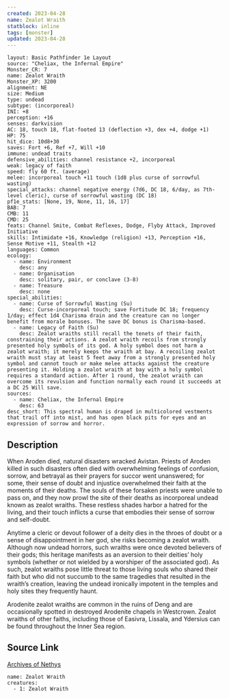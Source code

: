 ```yaml
---
created: 2023-04-28
name: Zealot Wraith
statblock: inline
tags: [monster]
updated: 2023-04-28
---
```

```statblock
layout: Basic Pathfinder 1e Layout
source: "Cheliax, the Infernal Empire"
Monster_CR: 7
name: Zealot Wraith
Monster_XP: 3200
alignment: NE
size: Medium
type: undead
subtype: (incorporeal)
INI: +8
perception: +16
senses: darkvision
AC: 18, touch 18, flat-footed 13 (deflection +3, dex +4, dodge +1)
HP: 75
hit_dice: 10d8+30
saves: Fort +6, Ref +7, Will +10
immune: undead traits
defensive_abilities: channel resistance +2, incorporeal
weak: legacy of faith
speed: fly 60 ft. (average)
melee: incorporeal touch +11 touch (1d8 plus curse of sorrowful wasting)
special_attacks: channel negative energy (7d6, DC 18, 6/day, as 7th-level cleric), curse of sorrowful wasting (DC 18)
pf1e_stats: [None, 19, None, 11, 16, 17]
BAB: 7
CMB: 11
CMD: 25
feats: Channel Smite, Combat Reflexes, Dodge, Flyby Attack, Improved Initiative
skills: Intimidate +16, Knowledge (religion) +13, Perception +16, Sense Motive +11, Stealth +12
languages: Common
ecology:
  - name: Environment
    desc: any
  - name: Organisation
    desc: solitary, pair, or conclave (3-8)
  - name: Treasure
    desc: none
special_abilities:
  - name: Curse of Sorrowful Wasting (Su)
    desc: Curse-incorporeal touch; save Fortitude DC 18; frequency 1/day; effect 1d4 Charisma drain and the creature can no longer benefit from morale bonuses. The save DC bonus is Charisma-based.
  - name: Legacy of Faith (Su)
    desc: Zealot wraiths still recall the tenets of their faith, constraining their actions. A zealot wraith recoils from strongly presented holy symbols of its god. A holy symbol does not harm a zealot wraith; it merely keeps the wraith at bay. A recoiling zealot wraith must stay at least 5 feet away from a strongly presented holy symbol and cannot touch or make melee attacks against the creature presenting it. Holding a zealot wraith at bay with a holy symbol requires a standard action. After 1 round, the zealot wraith can overcome its revulsion and function normally each round it succeeds at a DC 25 Will save.
sources:
  - name: Cheliax, the Infernal Empire
    desc: 63
desc_short: This spectral human is draped in multicolored vestments that trail off into mist, and has open black pits for eyes and an expression of sorrow and horror.
```
## Description
When Aroden died, natural disasters wracked Avistan. Priests of Aroden killed in such disasters often died with overwhelming feelings of confusion, sorrow, and betrayal as their prayers for succor went unanswered; for some, their sense of doubt and injustice overwhelmed their faith at the moments of their deaths. The souls of these forsaken priests were unable to pass on, and they now prowl the site of their deaths as incorporeal undead known as zealot wraiths. These restless shades harbor a hatred for the living, and their touch inflicts a curse that embodies their sense of sorrow and self-doubt.

Anytime a cleric or devout follower of a deity dies in the throes of doubt or a sense of disappointment in her god, she risks becoming a zealot wraith. Although now undead horrors, such wraiths were once devoted believers of their gods; this heritage manifests as an aversion to their deities’ holy symbols (whether or not wielded by a worshiper of the associated god). As such, zealot wraiths pose little threat to those living souls who shared their faith but who did not succumb to the same tragedies that resulted in the wraith’s creation, leaving the undead ironically impotent in the temples and holy sites they frequently haunt.

Arodenite zealot wraiths are common in the ruins of Deng and are occasionally spotted in destroyed Arodenite chapels in Westcrown. Zealot wraiths of other faiths, including those of Easivra, Lissala, and Ydersius can be found throughout the Inner Sea region.
## Source Link
[Archives of Nethys](https://aonprd.com/MonsterDisplay.aspx?ItemName=Zealot%20Wraith)
```encounter-table
name: Zealot Wraith
creatures:
  - 1: Zealot Wraith
```
